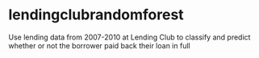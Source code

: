 # lendingclubrandomforest
Use lending data from 2007-2010 at Lending Club to classify and predict whether or not the borrower paid back their loan in full
